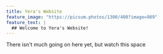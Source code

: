```yaml
---
title: Yera's Website
feature_image: "https://picsum.photos/1300/400?image=989"
feature_text: |
  ## Welcome to Yera's Website!
---
```


There isn't much going on here yet, but watch this space
